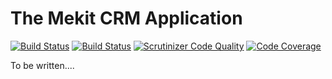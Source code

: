 The Mekit CRM Application
===========================

[![Build Status](https://travis-ci.org/adamjakab/MekitCrmApplication.svg?branch=1.0)](https://travis-ci.org/adamjakab/MekitCrmApplication)
[![Build Status](https://scrutinizer-ci.com/g/adamjakab/MekitCrmApplication/badges/build.png?b=1.0)](https://scrutinizer-ci.com/g/adamjakab/MekitCrmApplication/build-status/1.0)
[![Scrutinizer Code Quality](https://scrutinizer-ci.com/g/adamjakab/MekitCrmApplication/badges/quality-score.png?b=1.0)](https://scrutinizer-ci.com/g/adamjakab/MekitCrmApplication/?branch=1.0)
[![Code Coverage](https://scrutinizer-ci.com/g/adamjakab/MekitCrmApplication/badges/coverage.png?b=1.0)](https://scrutinizer-ci.com/g/adamjakab/MekitCrmApplication/?branch=1.0)

To be written....

